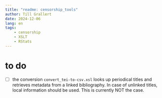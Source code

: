 ```yaml
---
title: "readme: censorship_tools"
author: Till Grallert
date: 2024-12-06 
lang: en
tags:
    - censorship
    - XSLT
    - RStats
---
```


# to do

- [ ] the conversion `convert_tei-to-csv.xsl` looks up periodical titles and retrieves metadata from a linked bibliography. In case of unlinked titles, local information should be used. This is currently NOT the case.